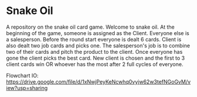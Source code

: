 # Snake Oil 
A repository on the snake oil  card game. 
Welcome to snake oil. At the beginning of the game, someone is assigned as the Client. Everyone else is a salesperson. Before the round start everyone is dealt 6 cards. Client is also dealt two job cards and picks one. The salesperson's job is to combine two of their cards and pitch the product to the client. Once everyone has gone the client picks the best card. New client is chosen and the first to 3 client cards win OR whoever has the most after 2 full cycles of everyone. 

Flowchart IO:
https://drive.google.com/file/d/1xNwjPeyKeNcwhq0vyjw62w3tefNGoGvM/view?usp=sharing